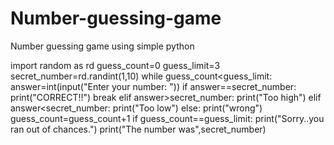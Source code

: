 # Number-guessing-game
Number guessing game using simple python 

import random as rd
guess_count=0
guess_limit=3
secret_number=rd.randint(1,10)
while guess_count<guess_limit:
    answer=int(input("Enter your number: "))
    if answer==secret_number:
        print("CORRECT!!")
        break
    elif answer>secret_number:
        print("Too high")
    elif answer<secret_number:
        print("Too low")
    else:
        print("wrong")
        guess_count=guess_count+1
if guess_count==guess_limit:
    print("Sorry..you ran out of chances.")
    print("The number was",secret_number)
